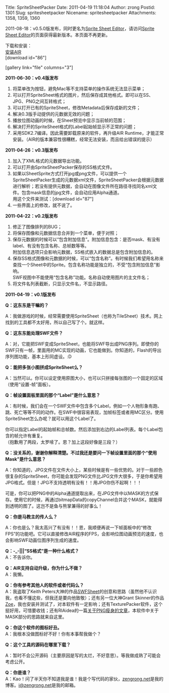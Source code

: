 Title: SpriteSheetPacker
Date: 2011-04-19 11:18:04
Author: zrong
Postid: 1301
Slug: spritesheetpacker
Nicename: spritesheetpacker
Attachments: 1358, 1359, 1360

2011-08-18：v0.5.0版发布，同时更名为[Sprite Sheet
Editor](/sprite_sheet_editor "Sprite Sheet Editor")，请访问[Sprite Sheet
Editor](/sprite_sheet_editor "Sprite Sheet Editor")的页面获得最新版本。本页面不再更新。

下载和安装：  
[安装AIR](http://get.adobe.com/cn/air/)  
[download id="86"]

[gallery link="file" columns="3"]

**2011-06-30：v0.4版发布**

1.  将菜单改为按钮，避免Mac等不支持菜单的操作系统无法显示菜单；
2.  可以打开SpriteSheet格式的图片，然后保存成其他格式。即可以在SS、JPG、PNG之间互转格式；
3.  可以打开已有的SpriteSheet，修改Metadata后保存成新的文件；
4.  解决0.3版手动提供的元数据无效的问题；
5.  播放位图动画的时候，在Sheet预览中显示当前帧的范围；
6.  解决打开的SpriteSheet格式的Label起始帧显示不正常的问题；
7.  采用SDK2.7编译。因此需要卸载原来的软件，再升级AIR
    Runtime，才能正常安装。（AIR的版本兼容性很糟糕，经常无法安装，而且给出错误的提示）

**2011-04-26：v0.3版发布**

1.  加入了XML格式的元数据导出功能。
2.  可以打开由SpriteSheetPacker保存的SS格式文件。
3.  如果以SheetSprite方式打开jpg或png文件，可以提供一个SpriteSheetPacker生成的元数据xml文件，SpriteSheetPacker会根据元数据进行解析；若没有提供元数据，会自动在图像文件所在路径寻找同名xml文件。包含mask信息的jpg文件，会自动应用Alpha通道。  
   用这个文件来测试：[download id="87"]
4.  一些界面上的修改，就不说了。

**2011-04-22：v0.2版发布**

1.  修正了图像排列的BUG；
2.  将保存图像和元数据信息合并到一个菜单，便于对照；
3.  保存元数据的时候可以“包含附加信息”。附加信息包含：是否mask、有没有label、有没有包含名称、总帧数等等。  
   附加信息选项只会影响元数据，SS格式嵌入的数据总是包含附加信息的。
4.  保存SS格式图像和元数据的时候，可以“包含名称”。有时候我们希望用名称来查找一个Sheet中的Sprite。包含名称功能是独立的，不受“包含附加信息”影响。  
   SWF视图中不能使用“包含名称”功能。名称自动使用图片的主文件名；
5.  将文件名列表截断，只显示文件名，不显示路径。

**2011-04-19：v0.1版发布**

**Q：这东东是干嘛的？**  

A：我做游戏的时候，经常需要使用SpriteSheet（也称为TileSheet）技术。网上找到的工具都不太好用，所以自己写了个。就这样。

**Q：这东东能处理SWF文件？**  

A：对，它能把SWF变成SpriteSheet，也能将SWF导出成PNG序列。即使你的SWF只有一帧，里面用的MC实现的动画，它也能做到。你知道的，Flash的导出序列图功能，基本上形同虚设。:D

**Q：能把多张小图拼成SpriteSheet么？**  

A：当然可以。你可以设定使用原图大小，也可以只拼接每张图的一个固定的区域（使用“设置-帧”面板）。

**Q：帧设置面板里面的那个“Label”是什么意思？**  

A：有时候，我们会在一个SWF文件中包含多个Label，例如一个人物形象有跑、跳、死亡等等不同的动作。在SWF中很容易表现，加帧标签或者用MC区分。使用SpriteSheet怎么办呢？就可以用这个Label了。  

你可以指定Label的起始帧和总帧数。然后添加到右边的Label列表。每个Label包含的帧允许有重复。  
（抱歉用了两段，太罗嗦了。恩？加上这段好像是三段？）

**Q：没关系的，谢谢你解释清楚。不过我还是要问一下帧设置里面的那个“使用Mask”是什么意思？**  

A：你知道的，JPG文件在文件大小上，某些时候是有一些优势的。对于一些颜色很复杂的SpriteSheet，你可能会发现PNG文件比JPG文件大很多，于是你希望用JPG格式。但是！JPG不支持透明有没有！！用JPG你伤不起啊！！！  

可是，你可以把PNG中的Alpha通道提取出来，在JPG文件中以MASK的方式保存。使用它的时候，再通过bitmapData的copyChannel合并这个MASK，就能得到透明的图了。这岂不是鱼与熊掌兼得的好事么！

**Q：你是马教主的传人么？**  

A：你也是么？我太高兴了有没有！！恩，我顺便再说一下帧面板中的“修改FPS”的功能吧。它可以直接修改AIR程序的FPS，会影响位图动画预览的速度，也会影响SWF动画位图序列生成的速度。

**Q：-\_-|||“SS格式”是一种什么格式？**  
A：不告诉你。

**Q：AIR支持自动升级，你为什么不做？**  
A：我懒。

**Q：你有参考其他人的软件或者代码么？**  
A：我盗取了Keith Peters大神的作品[<span
style="text-decoration: underline;">SWFSheet</span>](http://www.bit-101.com/blog/?p=2977)的创意和思路（虽然他不认识我，也看不懂这些，但我还是要向他致敬）；还有另一位大神Grant
Skinner的作品<span style="text-decoration: underline;"><span
style="color: #0000ff;">[Zoe](http://easeljs.com/zoe.html)</span></span>，我也安装并测试了，对本软件有一定影响；还有TexturePacker软件，这个挺好用，可惜要收钱；还有RIAidea的一篇<span
style="text-decoration: underline;"><span
style="color: #0000ff;">[关于PNG瘦身的文章](http://www.riaidea.com/blog/archives/279.html)</span></span>，本软件中关于MASK部分的思路就来自这里。

**Q：你这个软件的图标好丑。**  
A：我根本没做图标好不好！你有本事帮我做个？

**Q：这个工具的源码在哪里下载？**  

A：暂时不会公开源码（主要原因是写的太烂，不好意思）。等我做成熟了可能会考虑公开。

**Q：你是谁？**  
A：Kao！问了半天你不知道我是谁！我是个写代码的家伙，<span
style="color: #0000ff;"><span
style="text-decoration: underline;">[zengrong.net](http://www.zengrong.net)</span></span>是我的博客。<span
style="color: #0000ff;"><span
style="text-decoration: underline;"><i@zengrong.net></span></span>是我的邮箱。

